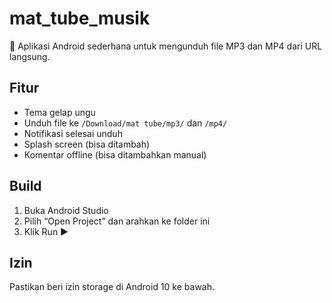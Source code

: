 # mat_tube_musik

📱 Aplikasi Android sederhana untuk mengunduh file MP3 dan MP4 dari URL langsung.

## Fitur
- Tema gelap ungu
- Unduh file ke `/Download/mat tube/mp3/` dan `/mp4/`
- Notifikasi selesai unduh
- Splash screen (bisa ditambah)
- Komentar offline (bisa ditambahkan manual)

## Build
1. Buka Android Studio
2. Pilih “Open Project” dan arahkan ke folder ini
3. Klik Run ▶️

## Izin
Pastikan beri izin storage di Android 10 ke bawah.
